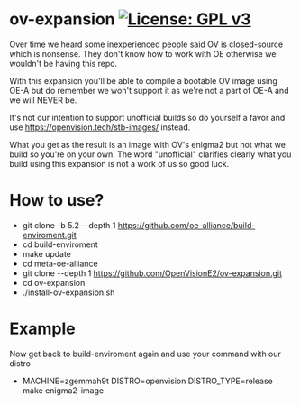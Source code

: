 ov-expansion [![License: GPL v3](https://img.shields.io/badge/License-GPLv3-blue.svg)](https://www.gnu.org/licenses/gpl-3.0)
============
Over time we heard some inexperienced people said OV is closed-source which is nonsense. They don't know how to work with OE otherwise we wouldn't be having this repo.

With this expansion you'll be able to compile a bootable OV image using OE-A but do remember we won't support it as we're not a part of OE-A and we will NEVER be.

It's not our intention to support unofficial builds so do yourself a favor and use https://openvision.tech/stb-images/ instead.

What you get as the result is an image with OV's enigma2 but not what we build so you're on your own. The word "unofficial" clarifies clearly what you build using this expansion is not a work of us so good luck.

# How to use?
* git clone -b 5.2 --depth 1 https://github.com/oe-alliance/build-enviroment.git
* cd build-enviroment
* make update
* cd meta-oe-alliance
* git clone --depth 1 https://github.com/OpenVisionE2/ov-expansion.git
* cd ov-expansion
* ./install-ov-expansion.sh
# Example
Now get back to build-enviroment again and use your command with our distro
* MACHINE=zgemmah9t DISTRO=openvision DISTRO_TYPE=release make enigma2-image
